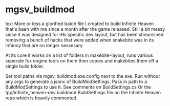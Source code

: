 # mgsv_buildmod
tex: More or less a glorified batch file I created to build Infinite Heaven that's been with me since a month after the game released.
Still a bit messy since it was designed for IHs specific dev layout, but has been streamlined removing a bunch of hacks that were added when snakebite was in its infancy that are no longer nessesary.

At its core it works on a list of folders in makebite-layout, runs various seperate fox engine tools on them then copies and makebites them off a single build folder.

Set tool paths via mgsv_buildmod.exe.config next to the exe.
Run without any args to generate a jsonc of BuildModSettings.
Pass in path to a BuildModSettings to use it.
See comments on BuildSettings.cs
Or the tpp/infinite_heaven-dev.buildmod BuildSettings file on the Infinite Heaven repo which is heavily commented.
